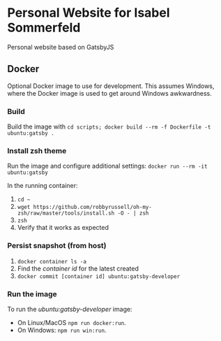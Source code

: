 # Personal Website for Isabel Sommerfeld
Personal website based on GatsbyJS

## Docker
Optional Docker image to use for development. This assumes Windows, where the Docker image is used to get around Windows awkwardness.

### Build
Build the image with `cd scripts; docker build --rm -f Dockerfile -t ubuntu:gatsby .`

### Install zsh theme
Run the image and configure additional settings: 
`docker run --rm -it ubuntu:gatsby`

In the running container:
1. `cd ~`
2. `wget https://github.com/robbyrussell/oh-my-zsh/raw/master/tools/install.sh -O - | zsh`
3. `zsh`
4. Verify that it works as expected

### Persist snapshot (from host)
1. `docker container ls -a`
2. Find the _container id_ for the latest created
2. `docker commit [container id] ubuntu:gatsby-developer`

### Run the image
To run the _ubuntu:gatsby-developer_ image:
* On Linux/MacOS `npm run docker:run`.
* On Windows: `npm run win:run`.